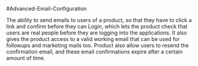 #Advanced-Email-Configuration

The ability to send emails to users of a product, so that they have to click a link and confirm before they can Login, which lets the product check that users are real people
before they are logging into the applications.
It also gives the product access to a valid working email that can be used for followups and marketing mails too.
Product also allow users to resend the confirmation email, and these email confirmations expire after a certain amount of time.

